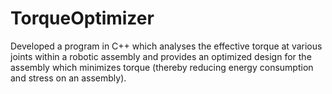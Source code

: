 # TorqueOptimizer
Developed a program in C++ which analyses the effective torque at various joints within a robotic assembly and provides an optimized design for the assembly which minimizes torque (thereby reducing energy consumption and stress on an assembly).
